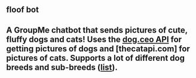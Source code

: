 ## floof bot
A GroupMe chatbot that sends pictures of cute, fluffy dogs and cats! Uses the [dog.ceo API](https://dog.ceo/dog-api/) for getting pictures of dogs and [thecatapi.com] for pictures of cats. Supports a lot of different dog breeds and sub-breeds ([list](https://dog.ceo/dog-api/breeds-list)).
---
